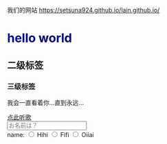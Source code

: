 我们的网站 https://setsuna924.github.io/lain.github.io/
<!DOCTYPE html>
<html lang="en">
<head>
    <meta charset="UTF-8">
    <meta name="viewport" content="width=device-width, initial-scale=1.0">
  
</head>

<body>
 <h1 style="color: darkblue;">hello world</h1>   
 <h2>二级标签</h2>
 <h3>三级标签</h3>
 <p>我会一直看着你...直到永远...</p>
</body>
<a href="https://open.spotify.com/track/1DHkVkpOeNXxq4YhHOeEac?si=d5bc8d4a15fa4fff">点此听歌</menu></a>
<body>
<form>
    <input type="text" placeholder="お名前は？">
    <br>
    <label for=""> name:</label> 
    <input type="radio" name="name"> Hihi
    <input type="radio" name="name"> Fifi
    <input type="radio" name="name"> Oiiai
</form>

</html>
